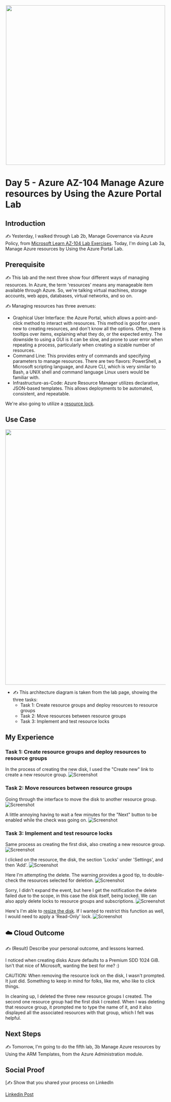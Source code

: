 <div id="cover photo" align="center">
  <img src="https://media.giphy.com/media/UDGHSuv6ZZRpUInXzL/giphy.gif" width="500"/>
</div>

# Day 5 - Azure AZ-104 Manage Azure resources by Using the Azure Portal Lab

## Introduction

✍️ Yesterday, I walked through Lab 2b, Manage Governance via Azure Policy, from [Microsoft Learn AZ-104 Lab Exercises](https://microsoftlearning.github.io/AZ-104-MicrosoftAzureAdministrator/). Today, I'm doing Lab 3a, Manage Azure resources by Using the Azure Portal Lab.

## Prerequisite

✍️ This lab and the next three show four different ways of managing resources. In Azure, the term 'resources' means any manageable item available through Azure. So, we're talking virtual machines, storage accounts, web apps, databases, virtual networks, and so on.

✍️ Managing resources has three avenues:

- Graphical User Interface: the Azure Portal, which allows a point-and-click method to interact with resources. This method is good for users new to creating resources, and don't know all the options. Often, there is tooltips over items, explaining what they do, or the expected entry. The downside to using a GUI is it can be slow, and prone to user error when repeating a process, particularly when creating a sizable number of resources.
- Command Line: This provides entry of commands and specifying parameters to manage resources. There are two flavors: PowerShell, a Microsoft scripting language, and Azure CLI, which is very similar to Bash, a UNIX shell and command language Linux users would be familiar with.
- Infrastructure-as-Code: Azure Resource Manager utilizes declarative, JSON-based templates. This allows deployments to be automated, consistent, and repeatable.

We're also going to utilize a [resource lock](https://docs.microsoft.com/en-us/azure/azure-resource-manager/management/lock-resources?tabs=json).

## Use Case

<div id="use case" align="center">
  <img src="https://microsoftlearning.github.io/AZ-104-MicrosoftAzureAdministrator/Instructions/media/lab03a.png" width="800"/>
</div>

- ✍️ This architecture diagram is taken from the lab page, showing the three tasks:
  - Task 1: Create resource groups and deploy resources to resource groups
  - Task 2: Move resources between resource groups
  - Task 3: Implement and test resource locks

## My Experience

### Task 1: Create resource groups and deploy resources to resource groups

In the process of creating the new disk, I used the "Create new" link to create a new resource group.
![Screenshot](images/az104-lab3a-task1-create-disk.png)

### Task 2: Move resources between resource groups

Going through the interface to move the disk to another resource group.
![Screenshot](images/az104-lab3a-task2-move-disk.png)

A little annoying having to wait a few minutes for the "Next" button to be enabled while the check was going on.
![Screenshot](images/az104-lab3a-task2-move-check.png)

### Task 3: Implement and test resource locks

Same process as creating the first disk, also creating a new resource group.
![Screenshot](images/az104-lab3a-task3-created-second-disk.png)

I clicked on the resource, the disk, the section 'Locks' under 'Settings', and then 'Add'.
![Screenshot](images/az104-lab3a-task3-create-lock.png)

Here I'm attempting the delete. The warning provides a good tip, to double-check the resources selected for deletion.
![Screenshot](images/az104-lab3a-task3-attempt-delete.png)

Sorry, I didn't expand the event, but here I get the notification the delete failed due to the scope, in this case the disk itself, being locked. We can also apply delete locks to resource groups and subscriptions.
![Screenshot](images/az104-lab3a-task3-delete-failed.png)

Here's I'm able to [resize the disk](https://docs.microsoft.com/en-us/azure/virtual-machines/windows/expand-os-disk). If I wanted to restrict this function as well, I would need to apply a 'Read-Only' lock.
![Screenshot](images/az104-lab3a-task3-resize-disk.png)

## ☁️ Cloud Outcome

✍️ (Result) Describe your personal outcome, and lessons learned.

I noticed when creating disks Azure defaults to a Premium SDD 1024 GiB. Isn't that nice of Microsoft, wanting the best for me? :)

CAUTION: When removing the resource lock on the disk, I wasn't prompted. It just did. Something to keep in mind for folks, like me, who like to click things.

In cleaning up, I deleted the three new resource groups I created. The second one resource group had the first disk I created. When I was deleting that resource group, it prompted me to type the name of it, and it also displayed all the associated resources with that group, which I felt was helpful.

## Next Steps

✍️ Tomorrow, I'm going to do the fifth lab, 3b Manage Azure resources by Using the ARM Templates, from the Azure Administration module.

## Social Proof

[✍️ Show that you shared your process on LinkedIn

[Linkedin Post]()
